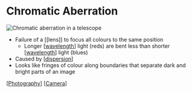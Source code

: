 # Chromatic Aberration

![Chromatic aberration in a telescope](/assets/second-brain/2021-02-05-09-43-56.png)

- Failure of a [[lens]] to focus all colours to the same position
  - Longer [[wavelength]] light (reds) are bent less than shorter [[wavelength]] light (blues)
- Caused by [[dispersion]]
- Looks like fringes of colour along boundaries that separate dark and bright parts of an image

[[Photography]] [[Camera]]

[//begin]: # "Autogenerated link references for markdown compatibility"
[wavelength]: wavelength "Wavelength"
[wavelength]: wavelength "Wavelength"
[dispersion]: dispersion "Dispersion"
[Photography]: photography "Photography"
[Camera]: camera "Camera"
[//end]: # "Autogenerated link references"
